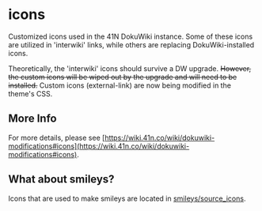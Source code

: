 # icons

Customized icons used in the 41N DokuWiki instance. Some of these icons are utilized in 'interwiki' links, while others are replacing DokuWiki-installed icons. 

Theoretically, the 'interwiki' icons should survive a DW upgrade. ~~However, the custom icons will be wiped out by the upgrade and will need to be installed.~~ Custom icons (external-link) are now being modified in the theme's CSS.

## More Info
For more details, please see [https://wiki.41n.co/wiki/dokuwiki-modifications#icons](https://wiki.41n.co/wiki/dokuwiki-modifications#icons).

## What about smileys?
Icons that are used to make smileys are located in [smileys/source_icons](https://github.com/41-north/dokuwiki-modifications/tree/main/smileys/source_icons).